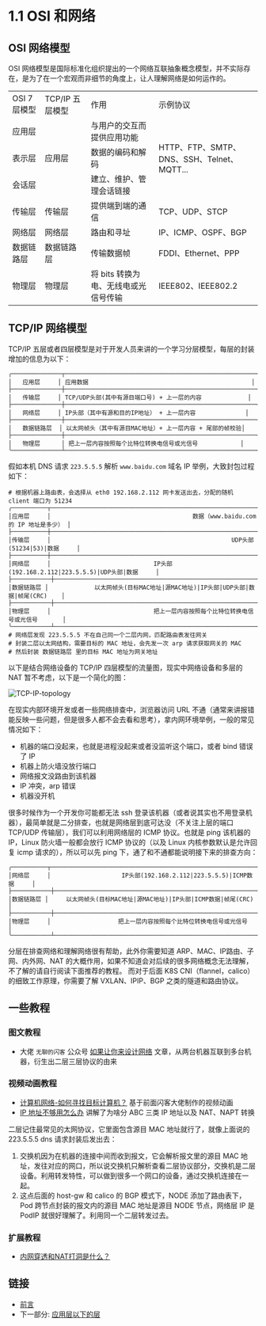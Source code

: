 # 1.1 OSI 和网络

## OSI 网络模型

OSI 网络模型是国际标准化组织提出的一个网络互联抽象概念模型，并不实际存在，是为了在一个宏观而非细节的角度上，让人理解网络是如何运作的。

<table>
    <tr>
        <td>OSI 7层模型</td>
        <td>TCP/IP 五层模型</td>
        <td>作用</td>
        <td>示例协议</td>
    </tr>
    <tr>
        <td>应用层</td>
        <td rowspan="3">应用层</td>
        <td>与用户的交互而提供应用功能</td>
        <td rowspan="3">HTTP、FTP、SMTP、DNS、SSH、Telnet、MQTT...</td>
    </tr>
    <tr>
        <td>表示层</td>
        <td>数据的编码和解码</td>
    </tr>
    <tr>
        <td>会话层</td>
        <td>建立、维护、管理会话链接</td>
    </tr>
    <tr>
        <td>传输层</td>
        <td>传输层</td>
        <td>提供端到端的通信</td>
        <td>TCP、UDP、STCP</td>
    </tr>
    <tr>
        <td>网络层</td>
        <td>网络层</td>
        <td>路由和寻址</td>
        <td>IP、ICMP、OSPF、BGP</td>
    </tr>
    <tr>
        <td>数据链路层</td>
        <td>数据链路层</td>
        <td>传输数据帧</td>
        <td>FDDI、Ethernet、PPP</td>
    </tr>
    <tr>
        <td>物理层</td>
        <td>物理层</td>
        <td>将 bits 转换为电、无线电或光信号传输</td>
        <td>IEEE802、IEEE802.2</td>
    </tr>
</table>

## TCP/IP 网络模型

TCP/IP 五层或者四层模型是对于开发人员来讲的一个学习分层模型，每层的封装增加的信息为以下：

```
╭──────────────┬──────────────────────────────────────────────────────╮
│   应用层     │ 应用数据                                              │
├──────────────┼──────────────────────────────────────────────────────┤
│   传输层     │ TCP/UDP头部(其中有源目端口号) + 上一层的内容             │
├──────────────┼──────────────────────────────────────────────────────┤
│   网络层     │ IP头部（其中有源和目的IP地址） + 上一层内容              │
├──────────────┼──────────────────────────────────────────────────────┤
│   数据链路层  │ 以太网帧头（其中有源目MAC地址）+ 上一层内容 + 尾部的帧校验│
├──────────────┼──────────────────────────────────────────────────────┤
│   物理层      │ 把上一层内容按照每个比特位转换电信号或光信号            │
╰──────────────┴──────────────────────────────────────────────────────╯

```

假如本机 DNS 请求 `223.5.5.5` 解析 `www.baidu.com` 域名 IP 举例，大致封包过程如下：

```
# 根据机器上路由表，会选择从 eth0 192.168.2.112 网卡发送出去，分配的随机 client 端口为 51234 
╭──────────┬──────────────────────────────────────────────────────────────────────────────╮
│应用层     │                                        数据（www.baidu.com 的 IP 地址是多少） │
├──────────┼──────────────────────────────────────────────────────────────────────────────┤
│传输层     │                                                   UDP头部(51234|53)|数据     │
├──────────┼─────────────────────────────────────────────────────────────────────────────┤
│网络层     │                             IP头部(192.168.2.112|223.5.5.5)|UDP头部|数据     │
├───────────┼────────────────────────────────────────────────────────────────────────────┤
│数据链路层 │             以太网帧头(目标MAC地址|源MAC地址)|IP头部|UDP头部|数据|帧尾(CRC)    │
├───────────┼────────────────────────────────────────────────────────────────────────────┤
│物理层     │                             把上一层内容按照每个比特位转换电信号或光信号       │
╰───────────┴────────────────────────────────────────────────────────────────────────────╯
# 网络层发现 223.5.5.5 不在自己同一个二层内网，匹配路由表发往网关
# 封装二层以太网结构，需要目标的 MAC 地址，会先发一次 arp 请求获取网关的 MAC
# 然后封装 数据链路层 里的目标 MAC 地址为网关地址
```

以下是结合网络设备的 TCP/IP 四层模型的流量图，现实中网络设备和多层的 NAT 暂不考虑，以下是一个简化的图：

![TCP-IP-topology](../images/TCP-IP-topology.png)

在现实内部环境开发或者一些网络排查中，浏览器访问 URL 不通（通常来讲报错能反映一些问题，但是很多人都不会去看和思考），拿内网环境举例，一般的常见情况如下：
- 机器的端口没起来，也就是进程没起来或者没监听这个端口，或者 bind 错误了 IP
- 机器上防火墙没放行端口
- 网络报文没路由到该机器
- IP 冲突，arp 错误
- 机器没开机

很多时候作为一个开发你可能都无法 ssh 登录该机器（或者说其实也不用登录机器），最简单就是二分排查，也就是网络层到底可达没（不关注上层的端口 TCP/UDP 传输层），我们可以利用网络层的 ICMP 协议。也就是 ping 该机器的 IP，Linux 防火墙一般都会放行 ICMP 协议的（以及 Linux 内核参数默认是允许回复 icmp 请求的），所以可以先 ping 下，通了和不通都能说明接下来的排查方向：

```
╭──────────┬─────────────────────────────────────────────────────────────────╮
│网络层     │                    IP头部(192.168.2.112|223.5.5.5)|ICMP数据     │
├───────────┼────────────────────────────────────────────────────────────────┤
│数据链路层 │     以太网帧头(目标MAC地址|源MAC地址)|IP头部|ICMP数据|帧尾(CRC)    │
├───────────┼────────────────────────────────────────────────────────────────┤
│物理层     │                   把上一层内容按照每个比特位转换电信号或光信号     │
╰───────────┴────────────────────────────────────────────────────────────────╯
```

分层在排查网络和理解网络很有帮助，此外你需要知道 ARP、MAC、IP路由、子网、内外网、NAT 的大概作用，如果不知道会对后续的很多网络概念无法理解，不了解的请自行阅读下面推荐的教程。
而对于后面 K8S CNI（flannel，calico）的细致工作原理，你需要了解 VXLAN、IPIP、BGP 之类的隧道和路由协议。

## 一些教程

### 图文教程

- 大佬 `无聊的闪客` 公众号 [如果让你来设计网络](https://mp.weixin.qq.com/s/jiPMUk6zUdOY6eKxAjNDbQ) 文章，从两台机器互联到多台机器，衍生出二层三层协议的由来

### 视频动画教程

- [计算机网络-如何寻找目标计算机？](https://www.bilibili.com/video/BV1ho4y1j7qd/) 基于前面闪客大佬制作的视频动画
- [IP 地址不够用怎么办](https://www.bilibili.com/video/BV1Hu411W7T7) 讲解了为啥分 ABC 三类 IP 地址以及 NAT、NAPT 转换

二层记住最常见的太网协议，它里面包含源目 MAC 地址就行了，就像上面说的 223.5.5.5 dns 请求封装后发出去：
1. 交换机因为在机器的连接中间而收到报文，它会解析报文里的源目 MAC 地址，发往对应的网口，所以说交换机只解析查看二层协议部分，交换机是二层设备。利用转发特性，可以做到很多一个网口的设备，通过交换机连接在一起。
2. 这点后面的 host-gw 和 calico 的 BGP 模式下，NODE 添加了路由表下，Pod 跨节点封装的报文内的源目 MAC 地址是源目 NODE 节点，网络层 IP 是 PodIP 就很好理解了。利用同一个二层转发过去。

### 扩展教程

- [内网穿透和NAT打洞是什么？](https://www.bilibili.com/video/BV19W4y1X7mV)

## 链接

- [前言](preface.md)
- 下一部分: [应用层以下的层](01.02.md)
